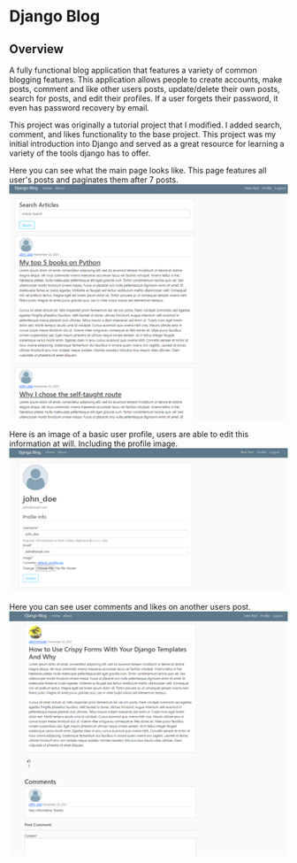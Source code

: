 # Django Blog

## Overview
A fully functional blog application that features a variety of common blogging features. This application allows people to create accounts, make posts, comment and like other users posts, update/delete their own posts, search for posts, and edit their profiles. If a user forgets their password, it even has password recovery by email.

This project was originally a tutorial project that I modified. I added search, comment, and likes functionality to the base project. This project was my initial introduction into Django and served as a great resource for learning a variety of the tools django has to offer.

Here you can see what the main page looks like. This page features all user's posts and paginates them after 7 posts.
![Example Main](blog-main.jpg)


Here is an image of a basic user profile, users are able to edit this information at will. Including the profile image.
![Example Profile](blog-profile.jpg)

Here you can see user comments and likes on another users post. 
![Example Detail](blog-post.jpg)
